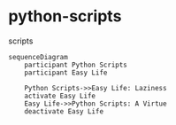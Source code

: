 # python-scripts
scripts
```mermaid
sequenceDiagram
    participant Python Scripts
    participant Easy Life

    Python Scripts->>Easy Life: Laziness
    activate Easy Life
    Easy Life->>Python Scripts: A Virtue
    deactivate Easy Life
```
